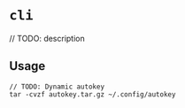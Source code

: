 # `cli`

// TODO: description

## Usage

```
// TODO: Dynamic autokey
tar -cvzf autokey.tar.gz ~/.config/autokey
```
